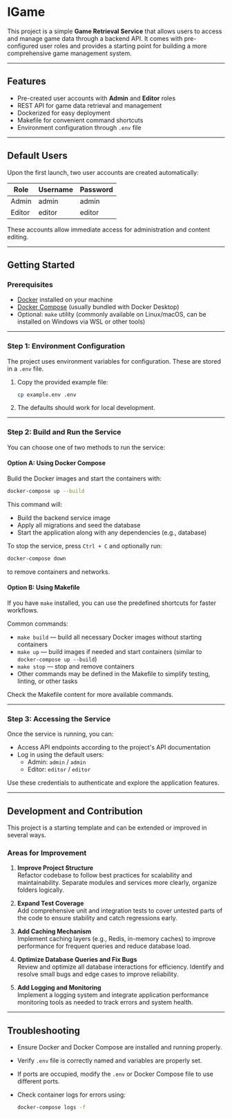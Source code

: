 # IGame

This project is a simple **Game Retrieval Service** that allows users to access and manage game data through a backend API. It comes with pre-configured user roles and provides a starting point for building a more comprehensive game management system.

---

## Features

- Pre-created user accounts with **Admin** and **Editor** roles
- REST API for game data retrieval and management
- Dockerized for easy deployment
- Makefile for convenient command shortcuts
- Environment configuration through `.env` file

---

## Default Users

Upon the first launch, two user accounts are created automatically:

| Role   | Username | Password |
|--------|----------|----------|
| Admin  | admin    | admin    |
| Editor | editor   | editor   |

These accounts allow immediate access for administration and content editing.

---

## Getting Started

### Prerequisites

- [Docker](https://docs.docker.com/get-docker/) installed on your machine
- [Docker Compose](https://docs.docker.com/compose/install/) (usually bundled with Docker Desktop)
- Optional: `make` utility (commonly available on Linux/macOS, can be installed on Windows via WSL or other tools)

---

### Step 1: Environment Configuration

The project uses environment variables for configuration. These are stored in a `.env` file.

1. Copy the provided example file:

   ```bash
   cp example.env .env
   ```

2. The defaults should work for local development.

---

### Step 2: Build and Run the Service

You can choose one of two methods to run the service:

#### Option A: Using Docker Compose

Build the Docker images and start the containers with:

```bash
docker-compose up --build
```

This command will:

- Build the backend service image  
- Apply all migrations and seed the database  
- Start the application along with any dependencies (e.g., database)

To stop the service, press `Ctrl + C` and optionally run:

```bash
docker-compose down
```

to remove containers and networks.

#### Option B: Using Makefile

If you have `make` installed, you can use the predefined shortcuts for faster workflows.

Common commands:

- `make build` — build all necessary Docker images without starting containers
- `make up` — build images if needed and start containers (similar to `docker-compose up --build`)
- `make stop` — stop and remove containers
- Other commands may be defined in the Makefile to simplify testing, linting, or other tasks

Check the Makefile content for more available commands.

---

### Step 3: Accessing the Service

Once the service is running, you can:

- Access API endpoints according to the project's API documentation
- Log in using the default users:
  - Admin: `admin` / `admin`
  - Editor: `editor` / `editor`

Use these credentials to authenticate and explore the application features.

---

## Development and Contribution

This project is a starting template and can be extended or improved in several ways.

### Areas for Improvement

1. **Improve Project Structure**  
   Refactor codebase to follow best practices for scalability and maintainability. Separate modules and services more clearly, organize folders logically.

2. **Expand Test Coverage**  
   Add comprehensive unit and integration tests to cover untested parts of the code to ensure stability and catch regressions early.

3. **Add Caching Mechanism**  
   Implement caching layers (e.g., Redis, in-memory caches) to improve performance for frequent queries and reduce database load.

4. **Optimize Database Queries and Fix Bugs**  
   Review and optimize all database interactions for efficiency. Identify and resolve small bugs and edge cases to improve reliability.

5. **Add Logging and Monitoring**  
   Implement a logging system and integrate application performance monitoring tools as needed to track errors and system health.

---

## Troubleshooting

- Ensure Docker and Docker Compose are installed and running properly.
- Verify `.env` file is correctly named and variables are properly set.
- If ports are occupied, modify the `.env` or Docker Compose file to use different ports.
- Check container logs for errors using:

  ```bash
  docker-compose logs -f
  ```
